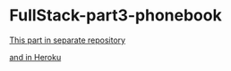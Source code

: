 # FullStack-part3-phonebook

[This part in separate repository](https://github.com/Jiisala/FullStack-part3-phonebook)

[and in Heroku](https://warm-beach-65821.herokuapp.com/)
